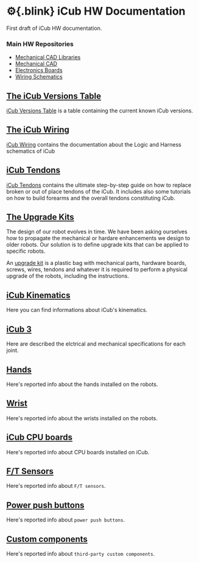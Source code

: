 # :gear:{.blink} iCub HW Documentation
First draft of iCub HW documentation.

### Main HW Repositories
- [Mechanical CAD Libraries](https://github.com/icub-tech-iit/cad-libraries)
- [Mechanical CAD](https://github.com/icub-tech-iit/cad-mechanics-public)
- [Electronics Boards](https://github.com/icub-tech-iit/electronics-boards-public)
- [Wiring Schematics](https://github.com/icub-tech-iit/electronics-wiring-public)

## [The iCub Versions Table](./icub_versions/index.md)
[iCub Versions Table](./icub_versions/index.md) is a table containing the current known iCub versions.

## [The iCub Wiring](./icub_wiring/index.md)
[iCub Wiring](./icub_wiring/index.md) contains the documentation about the Logic and Harness schematics of iCub

## [iCub Tendons](./icub_tendons/index.md)
[iCub Tendons](./icub_tendons/index.md) contains the ultimate step-by-step guide on how to replace broken or out of place tendons of the iCub. It includes also some tutorials on how to build forearms and the overall tendons constituting iCub.

## [The Upgrade Kits](./upgrade_kits/index.md)
The design of our robot evolves in time. We have been asking ourselves how to propagate the mechanical or hardare enhancements we design to older robots. Our solution is to define upgrade kits that can be applied to specific robots.

An [upgrade kit](./upgrade_kits/index.md) is a plastic bag with mechanical parts, hardware boards, screws, wires, tendons and whatever it is required to perform a physical upgrade of the robots, including the instructions.

## [iCub Kinematics](./icub_kinematics/index.md)
Here you can find informations about iCub's kinematics.

## [iCub 3](./icub3/icub3-joints.md)
Here are described the elctrical and mechanical specifications for each joint.

## [Hands](./hands/index.md)
Here's reported info about the hands installed on the robots.

## [Wrist](./wrists/index.md)
Here's reported info about the wrists installed on the robots.

## [iCub CPU boards](./icub_cpu_boards/icub_cpu_boards.md)
Here's reported info about CPU boards installed on iCub.

## [F/T Sensors](./ft_sensors/index.md)
Here's reported info about `F/T sensors`.

## [Power push buttons](./robot_power/robot_power_button.md)
Here's reported info about `power push buttons`.

## [Custom components](./custom_components/custom_components.md)
Here's reported info about `third-party custom components`.
